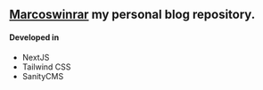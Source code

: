 ## [Marcoswinrar](https://marcoswinrar.com/) my personal blog repository.

#### Developed in
* NextJS
* Tailwind CSS
* SanityCMS  
  
